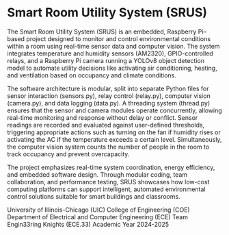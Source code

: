 # Smart Room Utility System (SRUS)

The Smart Room Utility System (SRUS) is an embedded, Raspberry Pi–based project designed to monitor and control environmental conditions within a room using real-time sensor data and computer vision. The system integrates temperature and humidity sensors (AM2320), GPIO-controlled relays, and a Raspberry Pi camera running a YOLOv8 object detection model to automate utility decisions like activating air conditioning, heating, and ventilation based on occupancy and climate conditions.

The software architecture is modular, split into separate Python files for sensor interaction (sensors.py), relay control (relay.py), computer vision (camera.py), and data logging (data.py). A threading system (thread.py) ensures that the sensor and camera modules operate concurrently, allowing real-time monitoring and response without delay or conflict. Sensor readings are recorded and evaluated against user-defined thresholds, triggering appropriate actions such as turning on the fan if humidity rises or activating the AC if the temperature exceeds a certain level. Simultaneously, the computer vision system counts the number of people in the room to track occupancy and prevent overcapacity.

The project emphasizes real-time system coordination, energy efficiency, and embedded software design. Through modular coding, team collaboration, and performance testing, SRUS showcases how low-cost computing platforms can support intelligent, automated environmental control solutions suitable for smart buildings and classrooms.

University of Illinois-Chicago (UIC)
College of Engineering (COE)
Department of Electrical and Computer Engineering (ECE)
Team Engin33ring Knights (ECE.33)
Academic Year 2024-2025
